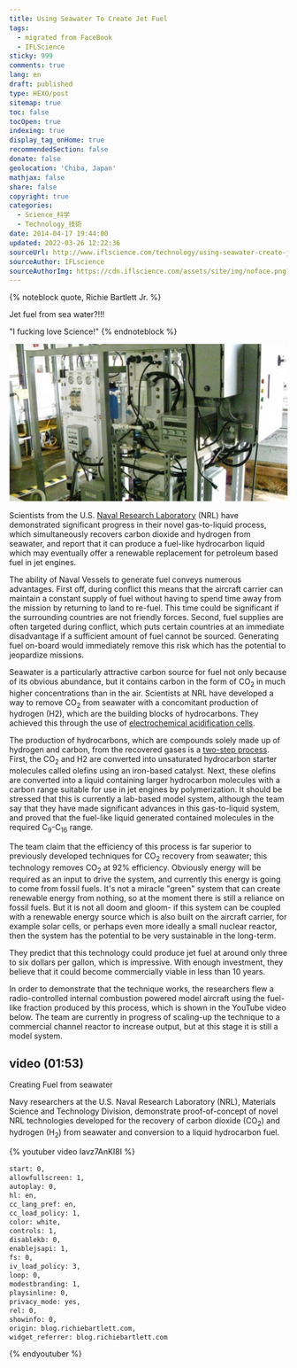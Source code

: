 ```yaml
---
title: Using Seawater To Create Jet Fuel
tags:
  - migrated from FaceBook
  - IFLScience
sticky: 999
comments: true
lang: en
draft: published
type: HEXO/post
sitemap: true
toc: false
tocOpen: true
indexing: true
display_tag_onHome: true
recommendedSection: false
donate: false
geolocation: 'Chiba, Japan'
mathjax: false
share: false
copyright: true
categories:
  - Science_科学
  - Technology_技術
date: 2014-04-17 19:44:00
updated: 2022-03-26 12:22:36
sourceUrl: http://www.iflscience.com/technology/using-seawater-create-jet-fuel
sourceAuthor: IFLscience
sourceAuthorImg: https://cdn.iflscience.com/assets/site/img/noface.png?v=1.3.51
---
```



{% noteblock quote, Richie Bartlett Jr. %}

Jet fuel from sea water?!!!

"I fucking love Science!"
{% endnoteblock %}


![U.S. Naval Research Laboratory. The Electrochemical Acidification Carbon Capture Skid](./Using-Seawater-To-Create-Jet-Fuel/extra_large-1464355152-669-using-seawater-to-create-jet-fuel.jpg)

Scientists from the U.S. [Naval Research Laboratory](http://www.nrl.navy.mil/media/news-releases/2014/scale-model-wwii-craft-takes-flight-with-fuel-from-the-sea-concept) (NRL) have demonstrated significant progress in their novel gas-to-liquid process, which simultaneously recovers carbon dioxide and hydrogen from seawater, and report that it can produce a fuel-like hydrocarbon liquid which may eventually offer a renewable replacement for petroleum based fuel in jet engines.

The ability of Naval Vessels to generate fuel conveys numerous advantages. First off, during conflict this means that the aircraft carrier can maintain a constant supply of fuel without having to spend time away from the mission by returning to land to re-fuel. This time could be significant if the surrounding countries are not friendly forces. Second, fuel supplies are often targeted during conflict, which puts certain countries at an immediate disadvantage if a sufficient amount of fuel cannot be sourced. Generating fuel on-board would immediately remove this risk which has the potential to jeopardize missions. 

Seawater is a particularly attractive carbon source for fuel not only because of its obvious abundance, but it contains carbon in the form of CO<sub>2</sub> in much higher concentrations than in the air. Scientists at NRL have developed a way to remove CO<sub>2</sub> from seawater with a concomitant production of hydrogen (H2), which are the building blocks of hydrocarbons. They achieved this through the use of [electrochemical acidification cells](http://www.nrl.navy.mil/media/news-releases/2012/fueling-the-fleet-navy-looks-to-the-seas). 

The production of hydrocarbons, which are compounds solely made up of hydrogen and carbon, from the recovered gases is a [two-step process](http://www.nrl.navy.mil/media/news-releases/2012/fueling-the-fleet-navy-looks-to-the-seas). First, the CO<sub>2</sub> and H2 are converted into unsaturated hydrocarbon starter molecules called olefins using an iron-based catalyst. Next, these olefins are converted into a liquid containing larger hydrocarbon molecules with a carbon range suitable for use in jet engines by polymerization. It should be stressed that this is currently a lab-based model system, although the team say that they have made significant advances in this gas-to-liquid system, and proved that the fuel-like liquid generated contained molecules in the required C<sub>9</sub>-C<sub>16</sub> range. 

The team claim that the efficiency of this process is far superior to previously developed techniques for CO<sub>2</sub> recovery from seawater; this technology removes CO<sub>2</sub> at 92% efficiency. Obviously energy will be required as an input to drive the system, and currently this energy is going to come from fossil fuels. It's not a miracle "green" system that can create renewable energy from nothing, so at the moment there is still a reliance on fossil fuels. But it is not all doom and gloom- if this system can be coupled with a renewable energy source which is also built on the aircraft carrier, for example solar cells, or perhaps even more ideally a small nuclear reactor, then the system has the potential to be very sustainable in the long-term.

They predict that this technology could produce jet fuel at around only three to six dollars per gallon, which is impressive. With enough investment, they believe that it could become commercially viable in less than 10 years. 

In order to demonstrate that the technique works, the researchers flew a radio-controlled internal combustion powered model aircraft using the fuel-like fraction produced by this process, which is shown in the YouTube video below. The team are currently in progress of scaling-up the technique to a commercial channel reactor to increase output, but at this stage it is still a model system.


## video (01:53)
 Creating Fuel from seawater

 Navy researchers at the U.S. Naval Research Laboratory (NRL), Materials Science and Technology Division, demonstrate proof-of-concept of novel NRL technologies developed for the recovery of carbon dioxide (CO<sub>2</sub>) and hydrogen (H<sub>2</sub>) from seawater and conversion to a liquid hydrocarbon fuel. 

{% youtuber video Iavz7AnKI8I %}

    start: 0,
    allowfullscreen: 1,
    autoplay: 0,
    hl: en,
    cc_lang_pref: en,
    cc_load_policy: 1,
    color: white,
    controls: 1,
    disablekb: 0,
    enablejsapi: 1,
    fs: 0,
    iv_load_policy: 3,
    loop: 0,
    modestbranding: 1,
    playsinline: 0,
    privacy_mode: yes,
    rel: 0,
    showinfo: 0,
    origin: blog.richiebartlett.com,
    widget_referrer: blog.richiebartlett.com
{% endyoutuber %}
